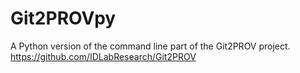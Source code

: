 # Git2PROVpy
A Python version of the command line part of the Git2PROV project. https://github.com/IDLabResearch/Git2PROV

